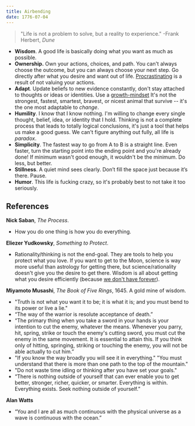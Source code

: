 ```yaml
---
title: Airbending
date: 1776-07-04
---
```

> "Life is not a problem to solve, but a reality to experience." -Frank Herbert, *Dune*

- **Wisdom**. A good life is basically doing what you want as much as possible.
- **Ownership.** Own your actions, choices, and path. You can't always choose the outcome, but you can always choose your next step. Go directly after what you desire and want out of life. [Procrastinating](/procrastinating) is a result of not valuing your actions.
- **Adapt**. Update beliefs to new evidence constantly, don't stay attached to thoughts or ideas or identities. Use a [growth-mindset](/growth-mindset) It's not the strongest, fastest, smartest, bravest, or nicest animal that survive -- it's the one most adaptable to *change*.
- **Humility**. I know that I know nothing. I'm willing to change every single thought, belief, idea, or identity that I hold. Thinking is not a complete process that leads to totally logical conclusions, it's just a tool that helps us make a good guess. We can't figure anything out fully, all life is *paradox*.
- **Simplicity**. The fastest way to go from A to B is a straight line. Even faster, turn the starting point into the ending point and you're already done! If minimum wasn't good enough, it wouldn't be the minimum. Do less, but better.
- **Stillness**. A quiet mind sees clearly. Don’t fill the space just because it’s there. Pause.
- **Humor**. This life is fucking crazy, so it's probably best to not take it too seriously.

## References

**Nick Saban**, *The Process*.
- How you do one thing is how you do everything.

**Eliezer Yudkowsky**, *Something to Protect*.
- Rationality/thinking is not the end-goal. They are tools to help you protect what you love. If you want to get to the Moon, science is way more useful than astrology for getting there, but science/rationality doesn't give you the desire to get there. Wisdom is all about getting what you desire efficiently (because [we don't have forever](/time)).

**Miyamoto Musashi**, *The Book of Five Rings*, 1645. A gold mine of wisdom.
- "Truth is not what you want it to be; it is what it is; and you must bend to its power or live a lie."
- “The way of the warrior is resolute acceptance of death.”
- “The primary thing when you take a sword in your hands is your intention to cut the enemy, whatever the means. Whenever you parry, hit, spring, strike or touch the enemy's cutting sword, you must cut the enemy in the same movement. It is essential to attain this. If you think only of hitting, springing, striking or touching the enemy, you will not be able actually to cut him.”
- "If you know the way broadly you will see it in everything." "You must understand that there is more than one path to the top of the mountain."
- "Do not waste time idling or thinking after you have set your goals."
- “There is nothing outside of yourself that can ever enable you to get better, stronger, richer, quicker, or smarter. Everything is within. Everything exists. Seek nothing outside of yourself.”

**Alan Watts**
- “You and I are all as much continuous with the physical universe as a wave is continuous with the ocean.”
